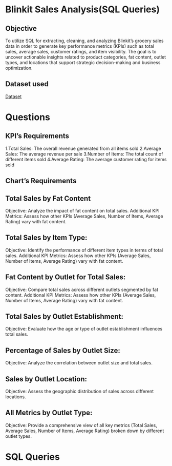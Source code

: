 # Blinkit Sales Analysis(SQL Queries)

## Objective 
To utilize SQL for extracting, cleaning, and analyzing Blinkit’s grocery sales data in order to generate key performance metrics (KPIs) such as total sales, average sales, customer ratings, and item visibility. The goal is to uncover actionable insights related to product categories, fat content, outlet types, and locations that support strategic decision-making and business optimization.

## Dataset used
<a href="https://github.com/Nikhil-29-11/Blinkit-Sales-Analysis-SQL/blob/main/BlinkIT%20Grocery%20Data.csv">Dataset</a>

# Questions

## KPI’s Requirements
1.Total Sales: The overall revenue generated from all items sold
2.Average Sales: The average revenue per sale
3.Number of Items: The total count of different items sold
4.Average Rating: The average customer rating for items sold
## Chart’s Requirements
## Total Sales by Fat Content
Objective: Analyze the impact of fat content on total sales.
Additional KPI Metrics: Assess how other KPIs (Average Sales, Number of Items, Average Rating) vary with fat 
content.
## Total Sales by Item Type:
Objective: Identify the performance of different item types in terms of total sales.
Additional KPI Metrics: Assess how other KPIs (Average Sales, Number of Items, Average Rating) vary with fat content.
## Fat Content by Outlet for Total Sales:
Objective: Compare total sales across different outlets segmented by fat content.
Additional KPI Metrics: Assess how other KPIs (Average Sales, Number of Items, Average Rating) vary with fat content.
## Total Sales by Outlet Establishment:
Objective: Evaluate how the age or type of outlet establishment influences total sales.
## Percentage of Sales by Outlet Size:
Objective: Analyze the correlation between outlet size and total sales.
## Sales by Outlet Location:
Objective: Assess the geographic distribution of sales across different locations.
## All Metrics by Outlet Type:
Objective: Provide a comprehensive view of all key metrics (Total Sales, Average Sales, Number of 	Items, Average Rating) broken down by different outlet types.

# SQL Queries


